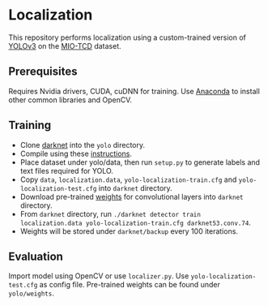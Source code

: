 # Localization
This repository performs localization using a custom-trained version of [YOLOv3](https://pjreddie.com/darknet/yolo/) on the [MIO-TCD](http://podoce.dinf.usherbrooke.ca/challenge/dataset/) dataset.

## Prerequisites
Requires Nvidia drivers, CUDA, cuDNN for training. Use [Anaconda](https://www.anaconda.com/download/#linux) to install other common libraries and OpenCV.

## Training
- Clone [darknet](https://github.com/AlexeyAB/darknet) into the `yolo` directory.
- Compile using these [instructions](https://github.com/AlexeyAB/darknet#how-to-compile-on-linux).
- Place dataset under yolo/data, then run `setup.py` to generate labels and text files required for YOLO.
- Copy `data`, `localization.data`, `yolo-localization-train.cfg` and `yolo-localization-test.cfg` into `darknet` directory.
- Download pre-trained [weights](https://pjreddie.com/media/files/darknet53.conv.74) for convolutional layers into `darknet` directory.
- From `darknet` directory, run `./darknet detector train localization.data yolo-localization-train.cfg darknet53.conv.74`.
- Weights will be stored under `darknet/backup` every 100 iterations.

## Evaluation
Import model using OpenCV or use `localizer.py`. Use `yolo-localization-test.cfg` as config file. Pre-trained weights can be found under `yolo/weights`.
